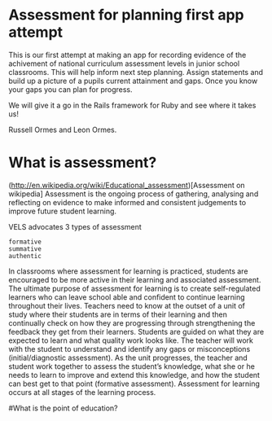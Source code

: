# Assessment for planning first app attempt
This is our first attempt at making an app for recording evidence of the achivement of national curriculum assessment levels in junior school classrooms. 
This will help inform next step planning. Assign statements and build up a picture of a pupils current attainment and gaps. Once you know your gaps you can plan for progress.

We will give it a go in the Rails framework for Ruby and see where it takes us! 

Russell Ormes and Leon Ormes. 

# What is assessment?

(http://en.wikipedia.org/wiki/Educational_assessment)[Assessment on wikipedia]
Assessment is the ongoing process of gathering, analysing and reflecting on evidence to make informed and consistent judgements to improve future student learning. 


VELS advocates 3 types of assessment


	formative
	summative 
	authentic
	
	
In classrooms where assessment for learning is practiced, students are encouraged to be more active in their learning and associated assessment. The ultimate purpose of assessment for learning is to create self-regulated learners who can leave school able and confident to continue learning throughout their lives. Teachers need to know at the outset of a unit of study where their students are in terms of their learning and then continually check on how they are progressing through strengthening the feedback they get from their learners. Students are guided on what they are expected to learn and what quality work looks like. The teacher will work with the student to understand and identify any gaps or misconceptions (initial/diagnostic assessment). As the unit progresses, the teacher and student work together to assess the student’s knowledge, what she or he needs to learn to improve and extend this knowledge, and how the student can best get to that point (formative assessment). Assessment for learning occurs at all stages of the learning process.


#What is the point of education?

